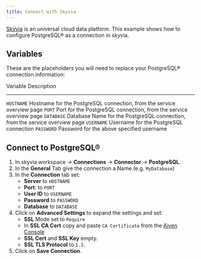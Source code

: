```yaml
---
title: Connect with Skyvia
---
```


[Skyvia](https://skyvia.com/) is an universal cloud data platform. This
example shows how to configure PostgreSQL® as a connection in skyvia.

## Variables

These are the placeholders you will need to replace your PostgreSQL®
connection information:

  Variable     Description
  ------------ -----------------------------------------------------------------------------
  `HOSTNAME`   Hostname for the PostgreSQL connection, from the service overview page
  `PORT`       Port for the PostgreSQL connection, from the service overview page
  `DATABASE`   Database Name for the PostgreSQL connection, from the service overview page
  `USERNAME`   Username for the PostgreSQL connection
  `PASSWORD`   Password for the above specified username

## Connect to PostgreSQL®

1.  In skyvia workspace -\> **Connections** -\> **Connector** -\>
    **PostgreSQL**.
2.  In the **General** Tab give the connection a Name (e.g.
    `MyDatabase`)
3.  In the **Connection** tab set:
    -   **Server** to `HOSTNAME`
    -   **Port**: to `PORT`
    -   **User ID** to `USERNAME`
    -   **Password** to `PASSWORD`
    -   **Database** to `DATABASE`
4.  Click on **Advanced Settings** to expand the settings and set:
    -   **SSL** Mode set to `Require`
    -   In **SSL CA Cert** copy and paste `CA Certificate` from the
        [Aiven Console](https://console.aiven.io/)
    -   **SSL Cert** and **SSL Key** empty.
    -   **SSL TLS Protocol** to `1.2`.
5.  Click on **Save Connection**.
